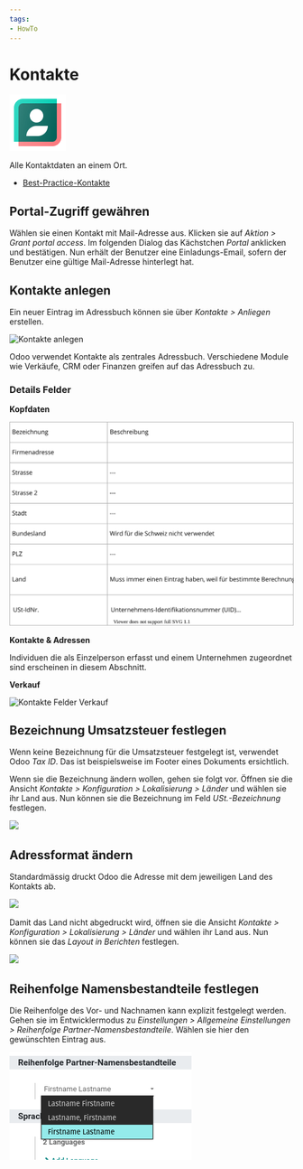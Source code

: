 ```yaml
---
tags:
- HowTo
---
```

# Kontakte
![icons_odoo_contacts](assets/icons_odoo_contacts.png)

Alle Kontaktdaten an einem Ort.

* [Best-Practice-Kontakte](Best-Practice-Kontakte.md)

## Portal-Zugriff gewähren

Wählen sie einen Kontakt mit Mail-Adresse aus. Klicken sie auf *Aktion > Grant portal access*. Im folgenden Dialog das Kächstchen *Portal* anklicken und bestätigen. Nun erhält der Benutzer eine Einladungs-Email, sofern der Benutzer eine gültige Mail-Adresse hinterlegt hat.

## Kontakte anlegen

Ein neuer Eintrag im Adressbuch können sie über *Kontakte > Anliegen* erstellen.

![Kontakte anlegen](assets/Kontakte%20anlegen.png)

Odoo verwendet Kontakte als zentrales Adressbuch. Verschiedene Module wie Verkäufe, CRM oder Finanzen greifen auf das Adressbuch zu.

### Details Felder

**Kopfdaten**

![Kontakte Felder Kopfdaten](assets/Kontakte%20Felder%20Kopfdaten.svg)

**Kontakte & Adressen**

Individuen die als Einzelperson erfasst und einem Unternehmen zugeordnet sind erscheinen in diesem Abschnitt.

**Verkauf**

![Kontakte Felder Verkauf](assets/Kontakte%20Felder%20Verkauf.svg)

## Bezeichnung Umsatzsteuer festlegen

Wenn keine Bezeichnung für die Umsatzsteuer festgelegt ist, verwendet Odoo *Tax ID*. Das ist beispielsweise im Footer eines Dokuments ersichtlich.

Wenn sie die Bezeichnung ändern wollen, gehen sie folgt vor. Öffnen sie die Ansicht *Kontakte > Konfiguration > Lokalisierung > Länder* und wählen sie ihr Land aus. Nun können sie die Bezeichnung im Feld *USt.-Bezeichnung* festlegen.

![](assets/Kontakte%20Bezeichnung%20Umsatzsteuer.png)

## Adressformat ändern

Standardmässig druckt Odoo die Adresse mit dem jeweiligen Land des Kontakts ab.

![](assets/Einstellungen%20Adressformat.png)

Damit das Land nicht abgedruckt wird, öffnen sie die Ansicht *Kontakte > Konfiguration > Lokalisierung > Länder* und wählen ihr Land aus. Nun können sie das *Layout in Berichten* festlegen.

![](assets/Kontakte%20Layout%20in%20Berichten.png)

## Reihenfolge Namensbestandteile festlegen

Die Reihenfolge des Vor- und Nachnamen kann explizit festgelegt werden. Gehen sie im Entwicklermodus zu *Einstellungen > Allgemeine Einstellungen > Reihenfolge Partner-Namensbestandteile*. Wählen sie hier den gewünschten Eintrag aus.

![](assets/Kontakte%20Namensbestandteile%20festlegen.png)
